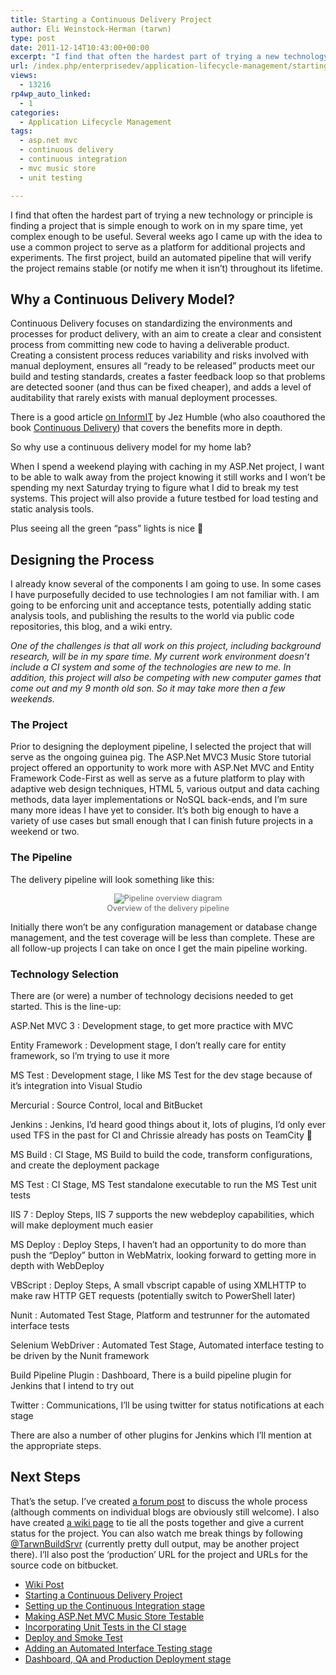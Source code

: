 ```yaml
---
title: Starting a Continuous Delivery Project
author: Eli Weinstock-Herman (tarwn)
type: post
date: 2011-12-14T10:43:00+00:00
excerpt: "I find that often the hardest part of trying a new technology or principle is finding a project that is simple enough to work on in my spare time, yet complex enough to be useful. Several weeks ago I came up with the idea to use a common project to serve as a platform for additional projects and experiments. The first project, build an automated pipeline that will verify the project remains stable (or notify me when it isn't) throughout its lifetime."
url: /index.php/enterprisedev/application-lifecycle-management/starting-a-continuous-delivery-project/
views:
  - 13216
rp4wp_auto_linked:
  - 1
categories:
  - Application Lifecycle Management
tags:
  - asp.net mvc
  - continuous delivery
  - continuous integration
  - mvc music store
  - unit testing

---
```

I find that often the hardest part of trying a new technology or principle is finding a project that is simple enough to work on in my spare time, yet complex enough to be useful. Several weeks ago I came up with the idea to use a common project to serve as a platform for additional projects and experiments. The first project, build an automated pipeline that will verify the project remains stable (or notify me when it isn&#8217;t) throughout its lifetime.

## Why a Continuous Delivery Model?

Continuous Delivery focuses on standardizing the environments and processes for product delivery, with an aim to create a clear and consistent process from committing new code to having a deliverable product. Creating a consistent process reduces variability and risks involved with manual deployment, ensures all &#8220;ready to be released&#8221; products meet our build and testing standards, creates a faster feedback loop so that problems are detected sooner (and thus can be fixed cheaper), and adds a level of auditability that rarely exists with manual deployment processes. 

There is a good article [on InformIT][1] by Jez Humble (who also coauthored the book [Continuous Delivery][2]) that covers the benefits more in depth.

So why use a continuous delivery model for my home lab? 

When I spend a weekend playing with caching in my ASP.Net project, I want to be able to walk away from the project knowing it still works and I won&#8217;t be spending my next Saturday trying to figure what I did to break my test systems. This project will also provide a future testbed for load testing and static analysis tools. 

Plus seeing all the green &#8220;pass&#8221; lights is nice 🙂

## Designing the Process

I already know several of the components I am going to use. In some cases I have purposefully decided to use technologies I am not familiar with. I am going to be enforcing unit and acceptance tests, potentially adding static analysis tools, and publishing the results to the world via public code repositories, this blog, and a wiki entry.

_One of the challenges is that all work on this project, including background research, will be in my spare time. My current work environment doesn&#8217;t include a CI system and some of the technologies are new to me. In addition, this project will also be competing with new computer games that come out and my 9 month old son. So it may take more then a few weekends._

### The Project

Prior to designing the deployment pipeline, I selected the project that will serve as the ongoing guinea pig. The ASP.Net MVC3 Music Store tutorial project offered an opportunity to work more with ASP.Net MVC and Entity Framework Code-First as well as serve as a future platform to play with adaptive web design techniques, HTML 5, various output and data caching methods, data layer implementations or NoSQL back-ends, and I&#8217;m sure many more ideas I have yet to consider. It&#8217;s both big enough to have a variety of use cases but small enough that I can finish future projects in a weekend or two.

### The Pipeline

The delivery pipeline will look something like this:

<div style="text-align: center; font-size: .9em; color: #666666;">
  <img src="http://www.tiernok.com/LTDBlog/ContinuousDelivery/Overview.png" title="Pipeline overview diagram" /><br /> Overview of the delivery pipeline
</div>

Initially there won&#8217;t be any configuration management or database change management, and the test coverage will be less than complete. These are all follow-up projects I can take on once I get the main pipeline working.

### Technology Selection

There are (or were) a number of technology decisions needed to get started. This is the line-up:

ASP.Net MVC 3
:   Development stage, to get more practice with MVC

Entity Framework
:   Development stage, I don&#8217;t really care for entity framework, so I&#8217;m trying to use it more

MS Test
:   Development stage, I like MS Test for the dev stage because of it&#8217;s integration into Visual Studio

Mercurial
:   Source Control, local and BitBucket

Jenkins
:   Jenkins, I&#8217;d heard good things about it, lots of plugins, I&#8217;d only ever used TFS in the past for CI and Chrissie already has posts on TeamCity 🙂

MS Build
:   CI Stage, MS Build to build the code, transform configurations, and create the deployment package

MS Test
:   CI Stage, MS Test standalone executable to run the MS Test unit tests

IIS 7
:   Deploy Steps, IIS 7 supports the new webdeploy capabilities, which will make deployment much easier

MS Deploy
:   Deploy Steps, I haven&#8217;t had an opportunity to do more than push the &#8220;Deploy&#8221; button in WebMatrix, looking forward to getting more in depth with WebDeploy

VBScript
:   Deploy Steps, A small vbscript capable of using XMLHTTP to make raw HTTP GET requests (potentially switch to PowerShell later)

Nunit
:   Automated Test Stage, Platform and testrunner for the automated interface tests

Selenium WebDriver
:   Automated Test Stage, Automated interface testing to be driven by the Nunit framework

Build Pipeline Plugin
:   Dashboard, There is a build pipeline plugin for Jenkins that I intend to try out

Twitter
:   Communications, I&#8217;ll be using twitter for status notifications at each stage

There are also a number of other plugins for Jenkins which I&#8217;ll mention at the appropriate steps.

## Next Steps

That&#8217;s the setup. I&#8217;ve created [a forum post][3] to discuss the whole process (although comments on individual blogs are obviously still welcome). I also have created [a wiki page][4] to tie all the posts together and give a current status for the project. You can also watch me break things by following [@TarwnBuildSrvr][5] (currently pretty dull output, may be another project there). I&#8217;ll also post the &#8216;production&#8217; URL for the project and URLs for the source code on bitbucket.

<ul class="thelist">
  <li>
    <a href="http://wiki.ltd.local/index.php/Eli%27s_Continuous_Delivery_Project" title="Wiki post for Eli's Continuous Delivery Project">Wiki Post</a>
  </li>
  <li class="cur">
    <a href="/index.php/EnterpriseDev/application-lifecycle-management/starting-a-continuous-delivery-project" title="Starting a Continuous Delivery Project">Starting a Continuous Delivery Project</a>
  </li>
  <li>
    <a href="/index.php/EnterpriseDev/application-lifecycle-management/continuous-delivery-project-setting-up" title="Setting up the Continuous Integration stage">Setting up the Continuous Integration stage</a>
  </li>
  <li>
    <a href="/index.php/EnterpriseDev/UnitTest/continuous-delivery-project-making-mvcmusicstore" title="Making ASP.Net MVC Music Store Testable">Making ASP.Net MVC Music Store Testable</a>
  </li>
  <li>
    <a href="/index.php/EnterpriseDev/UnitTest/continuous-delivery-project-incorporating-the" title="Incorporating Unit Tests in the CI stage">Incorporating Unit Tests in the CI stage</a>
  </li>
  <li>
    <a href="/index.php/EnterpriseDev/application-lifecycle-management/continuous-delivery-project-deploy-and" title="Deploy and Smoke Test">Deploy and Smoke Test</a>
  </li>
  <li>
    <a href="/index.php/EnterpriseDev/application-lifecycle-management/continuous-delivery-adding-an-automated" title="Adding an Automated Interface Testing stage">Adding an Automated Interface Testing stage</a>
  </li>
  <li>
    <a href="/index.php/EnterpriseDev/application-lifecycle-management/continuous-delivery-dashboard-qa-and" title="Dashboard, QA and Production Deployment stage">Dashboard, QA and Production Deployment stage</a>
  </li>
</ul>

 [1]: http://www.informit.com/articles/article.aspx?p=1641923 "Continuous Delivery: The Value Proposition"
 [2]: http://www.amazon.com/Continuous-Delivery-Deployment-Automation-Addison-Wesley/dp/0321601912/ "Continuous Delivery at Amazon"
 [3]: http://forum.lessthandot.com/viewtopic.php?f=121&t=15760 "Forum post for discussion"
 [4]: http://wiki.ltd.local/index.php/Eli%27s_Continuous_Delivery_Project "Wiki post for Eli's Continuous Delivery Project"
 [5]: http://twitter.com/TarwnBuildSrvr "Eli's Build Server on Twitter"